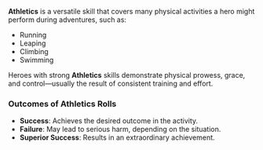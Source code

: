 **Athletics** is a versatile skill that covers many physical activities a hero might perform during adventures, such as:

- Running  
- Leaping  
- Climbing  
- Swimming  

Heroes with strong **Athletics** skills demonstrate physical prowess, grace, and control—usually the result of consistent training and effort.

### Outcomes of Athletics Rolls
- **Success**: Achieves the desired outcome in the activity.  
- **Failure**: May lead to serious harm, depending on the situation.  
- **Superior Success**: Results in an extraordinary achievement.